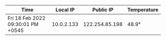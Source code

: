 | Time     | Local IP | Public IP | Temperature |
| ----------- | ----------- | ----------- | ----------- |
| Fri 18 Feb 2022 09:30:01 PM +0545      | 10.0.2.133     | 122.254.85.198  | 48.9° |
